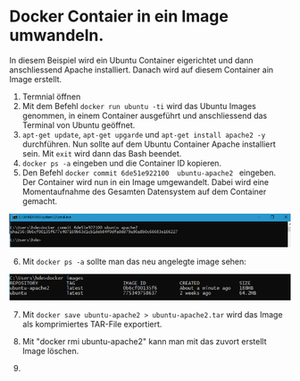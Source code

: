 # Docker Contaier in ein Image umwandeln.

In diesem Beispiel wird ein Ubuntu Container eigerichtet und dann anschliessend Apache installiert. Danach wird auf diesem Container ain Image erstellt.

1) Termnial öffnen
2) Mit dem Befehl `docker run ubuntu -ti` wird das Ubuntu Images genommen, in einem Container ausgeführt und anschliessend das Terminal von Ubuntu geöffnet.
3) `apt-get update`, `apt-get upgarde` und `apt-get install apache2 -y` durchführen. Nun sollte auf dem Ubuntu Container Apache installiert sein. Mit `exit` wird dann das Bash beendet.
4) `docker ps -a` eingeben und die Container ID kopieren.
5) Den Befehl `docker commit 6de51e922100  ubuntu-apache2 ` eingeben. Der Container wird nun in ein Image umgewandelt. Dabei wird eine Momentaufnahme des Gesamten Datensystem auf dem Container gemacht.

![alt text](https://github.com/harbinde/VA-ITSE17b-Vagrant-Docker/blob/master/Docker/IMG/dockercommit.PNG)

6) Mit `docker ps -a` sollte man das neu angelegte image sehen:

![alt text](https://github.com/harbinde/VA-ITSE17b-Vagrant-Docker/blob/master/Docker/IMG/dockernewimagepsa.PNG)

7) Mit `docker save ubuntu-apache2 > ubuntu-apache2.tar` wird das Image als komprimiertes TAR-File exportiert. 

8) Mit "docker rmi ubuntu-apache2" kann man mit das zuvort erstellt Image löschen.

9) 

